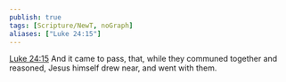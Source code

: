 ```yaml
---
publish: true
tags: [Scripture/NewT, noGraph]
aliases: ["Luke 24:15"]
---
```

[Luke 24:15](https://churchofjesuschrist.org/study/scriptures/nt/luke/24?lang=eng&id=p15#p15) And it came to pass, that, while they communed together and reasoned, Jesus himself drew near, and went with them.
